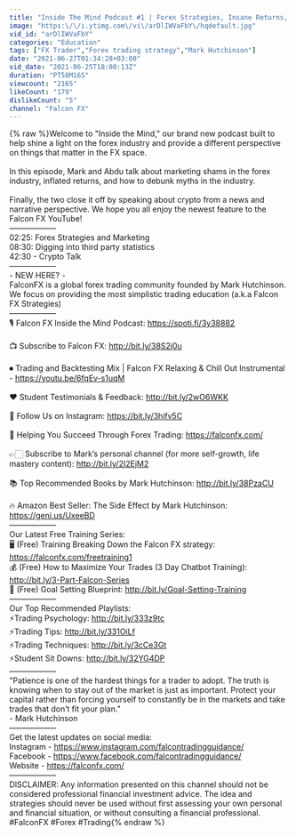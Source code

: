 ```yaml
---
title: "Inside The Mind Podcast #1 | Forex Strategies, Insane Returns, Prop Firms and Bitcoin"
image: "https:\/\/i.ytimg.com\/vi\/arDlIWVaFbY\/hqdefault.jpg"
vid_id: "arDlIWVaFbY"
categories: "Education"
tags: ["FX Trader","Forex trading strategy","Mark Hutchinson"]
date: "2021-06-27T01:34:28+03:00"
vid_date: "2021-06-25T18:00:13Z"
duration: "PT58M16S"
viewcount: "2165"
likeCount: "179"
dislikeCount: "5"
channel: "Falcon FX"
---
```

{% raw %}Welcome to &quot;Inside the Mind,&quot; our brand new podcast built to help shine a light on the forex industry and provide a different perspective on things that matter in the FX space. <br /><br />In this episode, Mark and Abdu talk about marketing shams in the forex industry, inflated returns, and how to debunk myths in the industry. <br /><br />Finally, the two close it off by speaking about crypto from a news and narrative perspective. We hope you all enjoy the newest feature to the Falcon FX YouTube!<br />——————<br />02:25: Forex Strategies and Marketing<br />08:30: Digging into third party statistics<br />42:30 - Crypto Talk<br />——————<br />- NEW HERE? - <br />FalconFX is a global forex trading community founded by Mark Hutchinson. We focus on providing the most simplistic trading education (a.k.a Falcon FX Strategies)<br />——————<br />🎙 Falcon FX Inside the Mind Podcast: <a rel="nofollow" target="blank" href="https://spoti.fi/3y38882">https://spoti.fi/3y38882</a><br /><br />📺 Subscribe to Falcon FX: <a rel="nofollow" target="blank" href="http://bit.ly/38S2j0u">http://bit.ly/38S2j0u</a><br /><br />⏺ Trading and Backtesting Mix | Falcon FX Relaxing &amp; Chill Out Instrumental - <a rel="nofollow" target="blank" href="https://youtu.be/6fqEv-s1uqM">https://youtu.be/6fqEv-s1uqM</a><br /><br />❤️ Student Testimonials &amp; Feedback: <a rel="nofollow" target="blank" href="http://bit.ly/2wO6WKK">http://bit.ly/2wO6WKK</a><br /><br />📱 Follow Us on Instagram: <a rel="nofollow" target="blank" href="https://bit.ly/3hjfv5C">https://bit.ly/3hjfv5C</a><br /><br />🦅 Helping You Succeed Through Forex Trading: <a rel="nofollow" target="blank" href="https://falconfx.com/">https://falconfx.com/</a><br /><br />👉🏻 Subscribe to Mark’s personal channel (for more self-growth, life mastery content): <a rel="nofollow" target="blank" href="http://bit.ly/2I2EjM2">http://bit.ly/2I2EjM2</a><br /><br />📚 Top Recommended Books by Mark Hutchinson: <a rel="nofollow" target="blank" href="http://bit.ly/38PzaCU">http://bit.ly/38PzaCU</a><br /><br />🔥 Amazon Best Seller: The Side Effect by Mark Hutchinson: <a rel="nofollow" target="blank" href="https://geni.us/UxeeBD">https://geni.us/UxeeBD</a><br />——————<br />Our Latest Free Training Series:<br />🖥 (Free) Training Breaking Down the Falcon FX strategy: <a rel="nofollow" target="blank" href="https://falconfx.com/freetraining1">https://falconfx.com/freetraining1</a><br />💰 (Free) How to Maximize Your Trades (3 Day Chatbot Training): <a rel="nofollow" target="blank" href="http://bit.ly/3-Part-Falcon-Series">http://bit.ly/3-Part-Falcon-Series</a><br />🎯 (Free) Goal Setting Blueprint: <a rel="nofollow" target="blank" href="http://bit.ly/Goal-Setting-Training">http://bit.ly/Goal-Setting-Training</a><br />——————<br />Our Top Recommended Playlists:<br />⚡Trading Psychology: <a rel="nofollow" target="blank" href="http://bit.ly/333z9tc">http://bit.ly/333z9tc</a><br />⚡Trading Tips: <a rel="nofollow" target="blank" href="http://bit.ly/331OiLf">http://bit.ly/331OiLf</a><br />⚡Trading Techniques: <a rel="nofollow" target="blank" href="http://bit.ly/3cCe3Gt">http://bit.ly/3cCe3Gt</a><br />⚡Student Sit Downs: <a rel="nofollow" target="blank" href="http://bit.ly/32YG4DP">http://bit.ly/32YG4DP</a><br />——————<br />&quot;Patience is one of the hardest things for a trader to adopt. The truth is knowing when to stay out of the market is just as important. Protect your capital rather than forcing yourself to constantly be in the markets and take trades that don’t fit your plan.&quot; <br />- Mark Hutchinson<br />——————<br />Get the latest updates on social media:<br />Instagram - <a rel="nofollow" target="blank" href="https://www.instagram.com/falcontradingguidance/">https://www.instagram.com/falcontradingguidance/</a><br />Facebook - <a rel="nofollow" target="blank" href="https://www.facebook.com/falcontradingguidance/">https://www.facebook.com/falcontradingguidance/</a><br />Website - <a rel="nofollow" target="blank" href="https://falconfx.com/">https://falconfx.com/</a><br />——————<br />DISCLAIMER: Any information presented on this channel should not be considered professional financial investment advice. The idea and strategies should never be used without first assessing your own personal and financial situation, or without consulting a financial professional.<br />#FalconFX #Forex #Trading{% endraw %}
